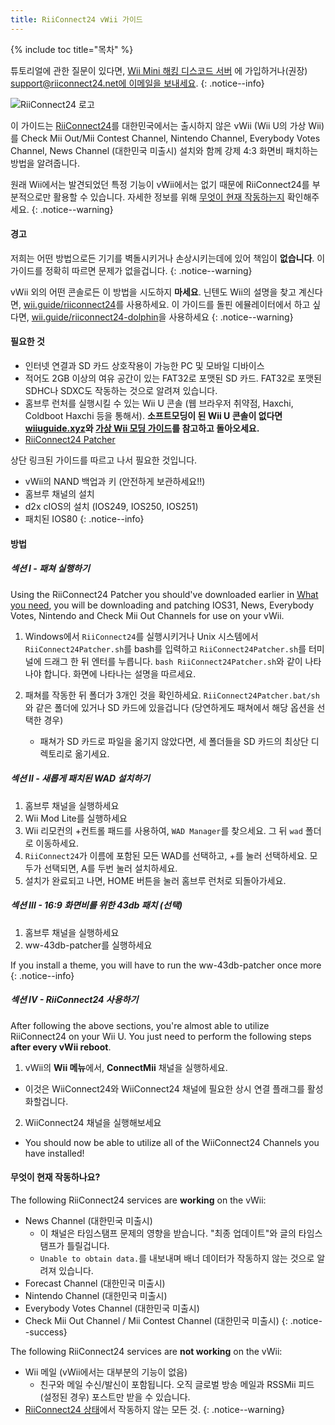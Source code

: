 ```yaml
---
title: RiiConnect24 vWii 가이드
---
```


{% include toc title="목차" %}

튜토리얼에 관한 질문이 있다면, [Wii Mini 해킹 디스코드 서버](https://discord.gg/rc24) 에 가입하거나(권장) [support@riiconnect24.net에 이메일을 보내세요](mailto:support@riiconnect24.net).
{: .notice--info}

![RiiConnect24 로고](/images/WiiRC24Logo.jpg)

이 가이드는 [RiiConnect24](https://rc24.xyz)를 대한민국에서는 출시하지 않은 vWii (Wii U의 가상 Wii) 를 Check Mii Out/Mii Contest Channel, Nintendo Channel, Everybody Votes Channel, News Channel (대한민국 미출시) 설치와 함께 강제 4:3 화면비 패치하는 방법을 알려줍니다.

원래 Wii에서는 발견되었던 특정 기능이 vWii에서는 없기 때문에 RiiConnect24를 부분적으로만 활용할 수 있습니다. 자세한 정보를 위해 [무엇이 현재 작동하는지](#whats-currently-working) 확인해주세요.
{: .notice--warning}

#### 경고

저희는 어떤 방법으로든 기기를 벽돌시키거나 손상시키는데에 있어 책임이 **없습니다**. 이 가이드를 정확히 따르면 문제가 없을겁니다.
{: .notice--warning}

vWii 외의 어떤 콘솔로든 이 방법을 시도하지 **마세요**. 닌텐도 Wii의 설명을 찾고 계신다면, [wii.guide/riiconnect24](riiconnect24)를 사용하세요. 이 가이드를 돌핀 에뮬레이터에서 하고 싶다면, [wii.guide/riiconnect24-dolphin](/riiconnect24-dolphin)을 사용하세요
{: .notice--warning}

#### 필요한 것

* 인터넷 연결과 SD 카드 상호작용이 가능한 PC 및 모바일 디바이스
* 적어도 2GB 이상의 여유 공간이 있는 FAT32로 포맷된 SD 카드. FAT32로 포맷된 SDHC나 SDXC도 작동하는 것으로 알려져 있습니다.
* 홈브루 런처를 실행시킬 수 있는 Wii U 콘솔 (웹 브라우저 취약점, Haxchi, Coldboot Haxchi 등을 통해서). **소프트모딩이 된 Wii U 콘솔이 없다면 [wiiuguide.xyz](https://wiiuguide.xyz)와 [가상 Wii 모딩 가이드](https://wiiuguide.xyz/#/vwii-modding)를 참고하고 돌아오세요.**
* [RiiConnect24 Patcher](https://github.com/RiiConnect24/RiiConnect24-Patcher/releases)

상단 링크된 가이드를 따르고 나서 필요한 것입니다.
* vWii의 NAND 백업과 키 (안전하게 보관하세요!!)
* 홈브루 채널의 설치
* d2x cIOS의 설치 (IOS249, IOS250, IOS251)
* 패치된 IOS80
{: .notice--info}

#### 방법

##### 섹션 I - 패쳐 실행하기

Using the RiiConnect24 Patcher you should've downloaded earlier in [What you need](#what-you-need), you will be downloading and patching IOS31, News, Everybody Votes, Nintendo and Check Mii Out Channels for use on your vWii.

1. Windows에서 `RiiConnect24`를 실행시키거나 Unix 시스템에서 `RiiConnect24Patcher.sh`를 bash를 입력하고 `RiiConnect24Patcher.sh`를 터미널에 드래그 한 뒤 엔터를 누릅니다. `bash RiiConnect24Patcher.sh`와 같이 나타나야 합니다. 화면에 나타나는 설명을 따르세요.

2. 패쳐를 작동한 뒤 폴더가 3개인 것을 확인하세요. `RiiConnect24Patcher.bat/sh`와 같은 폴더에 있거나 SD 카드에 있을겁니다 (당연하게도 패쳐에서 해당 옵션을 선택한 경우)
   - 패쳐가 SD 카드로 파일을 옮기지 않았다면, 세 폴더들을 SD 카드의 최상단 디렉토리로 옮기세요.

##### 섹션 II - 새롭게 패치된 WAD 설치하기

1. 홈브루 채널을 실행하세요
2. Wii Mod Lite를 실행하세요
3. Wii 리모컨의 +컨트롤 패드를 사용하여, `WAD Manager`를 찾으세요. 그 뒤 `wad` 폴더로 이동하세요.
4. `RiiConnect24`가 이름에 포함된 모든 WAD를 선택하고, +를 눌러 선택하세요. 모두가 선택되면, A를 두번 눌러 설치하세요.
5. 설치가 완료되고 나면, HOME 버튼을 눌러 홈브루 런처로 되돌아가세요.

##### 섹션 III - 16:9 화면비를 위한 43db 패치 (선택)

1. 홈브루 채널을 실행하세요
2. ww-43db-patcher를 실행하세요

If you install a theme, you will have to run the ww-43db-patcher once more
{: .notice--info}

##### 섹션 IV - RiiConnect24 사용하기

After following the above sections, you're almost able to utilize RiiConnect24 on your Wii U. You just need to perform the following steps **after every vWii reboot**.

1. vWii의 **Wii 메뉴**에서, **ConnectMii** 채널을 실행하세요.
* 이것은 WiiConnect24와 WiiConnect24 채널에 필요한 상시 연결 플래그를 활성화할겁니다.
2. WiiConnect24 채널을 실행해보세요
* You should now be able to utilize all of the WiiConnect24 Channels you have installed!

#### 무엇이 현재 작동하나요?
The following RiiConnect24 services are **working** on the vWii:
* News Channel (대한민국 미출시)
    * 이 채널은 타임스탬프 문제의 영향을 받습니다. "최종 업데이트"와 글의 타임스탬프가 틀릴겁니다.
    * `Unable to obtain data.`를 내보내며 배너 데이터가 작동하지 않는 것으로 알려져 있습니다.
* Forecast Channel (대한민국 미출시)
* Nintendo Channel (대한민국 미출시)
* Everybody Votes Channel (대한민국 미출시)
* Check Mii Out Channel / Mii Contest Channel (대한민국 미출시)
{: .notice--success}

The following RiiConnect24 services are **not working** on the vWii:
* Wii 메일 (vWii에서는 대부분의 기능이 없음)
    * 친구와 메일 수신/발신이 포함됩니다. 오직 글로벌 방송 메일과 RSSMii 피드 (설정된 경우) 포스트만 받을 수 있습니다.
* [RiiConnect24 상태](https://rc24.xyz/stats/index.html)에서 작동하지 않는 모든 것.
{: .notice--warning}
